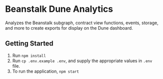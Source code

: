 # Beanstalk Dune Analytics

Analyzes the Beanstalk subgraph, contract view functions, events, storage, and more to create exports for display on the Dune dashboard.

## Getting Started

1. Run `npm install`
2. Run `cp .env.example .env`, and supply the appropriate values in `.env` file.
3. To run the application, `npm start`
